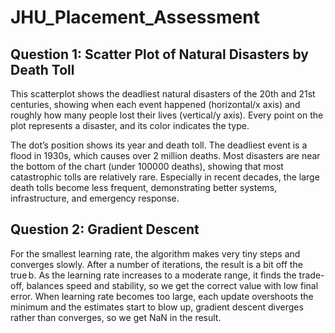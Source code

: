 # JHU_Placement_Assessment

## Question 1: Scatter Plot of Natural Disasters by Death Toll

This scatterplot shows the deadliest natural disasters of the 20th and 21st centuries, showing when each event happened (horizontal/x axis) and roughly how many people lost their lives (vertical/y axis). Every point on the plot represents a disaster, and its color indicates the type.

The dot’s position shows its year and death toll. The deadliest event is a flood in 1930s, which causes over 2 million deaths. Most disasters are near the bottom of the chart (under 100000 deaths), showing that most catastrophic tolls are relatively rare. Especially in recent decades, the large death tolls become less frequent, demonstrating better systems, infrastructure, and emergency response.


## Question 2: Gradient Descent

For the smallest learning rate, the algorithm makes very tiny steps and converges slowly. After a number of iterations, the result is a bit off the true b. As the learning rate increases to a moderate range, it finds the trade-off, balances speed and stability, so we get the correct value with low final error. When learning rate becomes too large, each update overshoots the minimum and the estimates start to blow up, gradient descent diverges rather than converges, so we get NaN in the result.